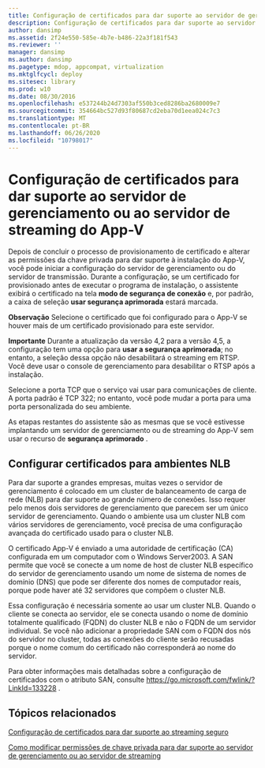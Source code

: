 ```yaml
---
title: Configuração de certificados para dar suporte ao servidor de gerenciamento ou ao servidor de streaming do App-V
description: Configuração de certificados para dar suporte ao servidor de gerenciamento ou ao servidor de streaming do App-V
author: dansimp
ms.assetid: 2f24e550-585e-4b7e-b486-22a3f181f543
ms.reviewer: ''
manager: dansimp
ms.author: dansimp
ms.pagetype: mdop, appcompat, virtualization
ms.mktglfcycl: deploy
ms.sitesec: library
ms.prod: w10
ms.date: 08/30/2016
ms.openlocfilehash: e537244b24d7303af550b3ced8286ba2680009e7
ms.sourcegitcommit: 354664bc527d93f80687cd2eba70d1eea024c7c3
ms.translationtype: MT
ms.contentlocale: pt-BR
ms.lasthandoff: 06/26/2020
ms.locfileid: "10798017"
---
```

# Configuração de certificados para dar suporte ao servidor de gerenciamento ou ao servidor de streaming do App-V


Depois de concluir o processo de provisionamento de certificado e alterar as permissões da chave privada para dar suporte à instalação do App-V, você pode iniciar a configuração do servidor de gerenciamento ou do servidor de transmissão. Durante a configuração, se um certificado for provisionado antes de executar o programa de instalação, o assistente exibirá o certificado na tela **modo de segurança de conexão** e, por padrão, a caixa de seleção **usar segurança aprimorada** estará marcada.

**Observação**  Selecione o certificado que foi configurado para o App-V se houver mais de um certificado provisionado para este servidor.

 

**Importante**  Durante a atualização da versão 4,2 para a versão 4,5, a configuração tem uma opção para **usar a segurança aprimorada**; no entanto, a seleção dessa opção não desabilitará o streaming em RTSP. Você deve usar o console de gerenciamento para desabilitar o RTSP após a instalação.

 

Selecione a porta TCP que o serviço vai usar para comunicações de cliente. A porta padrão é TCP 322; no entanto, você pode mudar a porta para uma porta personalizada do seu ambiente.

As etapas restantes do assistente são as mesmas que se você estivesse implantando um servidor de gerenciamento ou de streaming do App-V sem usar o recurso de **segurança aprimorado** .

## Configurar certificados para ambientes NLB


Para dar suporte a grandes empresas, muitas vezes o servidor de gerenciamento é colocado em um cluster de balanceamento de carga de rede (NLB) para dar suporte ao grande número de conexões. Isso requer pelo menos dois servidores de gerenciamento que parecem ser um único servidor de gerenciamento. Quando o ambiente usa um cluster NLB com vários servidores de gerenciamento, você precisa de uma configuração avançada do certificado usado para o cluster NLB.

O certificado App-V é enviado a uma autoridade de certificação (CA) configurada em um computador com o Windows Server2003. A SAN permite que você se conecte a um nome de host de cluster NLB específico do servidor de gerenciamento usando um nome de sistema de nomes de domínio (DNS) que pode ser diferente dos nomes de computador reais, porque pode haver até 32 servidores que compõem o cluster NLB.

Essa configuração é necessária somente ao usar um cluster NLB. Quando o cliente se conecta ao servidor, ele se conecta usando o nome de domínio totalmente qualificado (FQDN) do cluster NLB e não o FQDN de um servidor individual. Se você não adicionar a propriedade SAN com o FQDN dos nós do servidor no cluster, todas as conexões do cliente serão recusadas porque o nome comum do certificado não corresponderá ao nome do servidor.

Para obter informações mais detalhadas sobre a configuração de certificados com o atributo SAN, consulte <https://go.microsoft.com/fwlink/?LinkId=133228> .

## Tópicos relacionados


[Configuração de certificados para dar suporte ao streaming seguro](configuring-certificates-to-support-secure-streaming.md)

[Como modificar permissões de chave privada para dar suporte ao servidor de gerenciamento ou ao servidor de streaming](how-to-modify-private-key-permissions-to-support-management-server-or-streaming-server.md)

 

 





